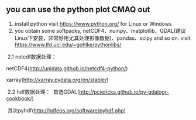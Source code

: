 
## you can use the python plot CMAQ out 
1. install python visit https://www.python.org/ for Linux or Windows
2. you obtain some softpacks, netCDF4、numpy、matplotlib、GDAL(建议Linux下安装，非常好用尤其处理影像数据)、pandas、scipy and so on. visit https://www.lfd.uci.edu/~gohlke/pythonlibs/

  2.1 netcdf数据处理：
  
  netCDF4(http://unidata.github.io/netcdf4-python/)
  
  xarray(http://xarray.pydata.org/en/stable/)

  2.2 hdf数据处理：
  首选GDAL(http://pcjericks.github.io/py-gdalogr-cookbook/)
  
  其次pyhdf(http://hdfeos.org/software/pyhdf.php)
  
